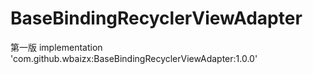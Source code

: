 # BaseBindingRecyclerViewAdapter

第一版
implementation 'com.github.wbaizx:BaseBindingRecyclerViewAdapter:1.0.0'
